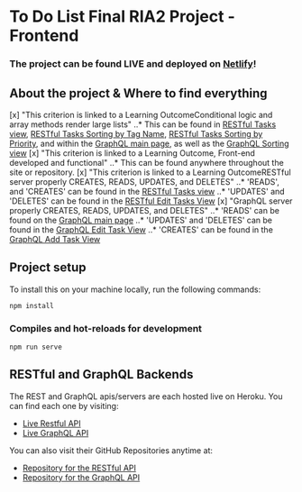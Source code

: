 # To Do List Final RIA2 Project - Frontend
### The project can be found LIVE and deployed on [Netlify](https://to-do-list-ria2.netlify.app/ "View the Project on Netlify")!

## About the project & Where to find everything

[x] "This criterion is linked to a Learning OutcomeConditional logic and array methods render large lists"
..* This can be found in [RESTful Tasks view](https://github.com/rconatser/to-do-list-frontend/blob/master/src/views/RESTTasks.vue "View on GitHub"), [RESTful Tasks Sorting by Tag Name](https://github.com/rconatser/to-do-list-frontend/blob/master/src/views/RESTTasksByTags.vue "View on GitHub"), [RESTful Tasks Sorting by Priority](https://github.com/rconatser/to-do-list-frontend/blob/master/src/views/RESTTasksByPriority.vue "View on GitHub"), and within the [GraphQL main page](https://github.com/rconatser/to-do-list-frontend/blob/master/src/views/GraphQLTasks.vue "View on GitHub"), as well as the [GraphQL Sorting view](https://github.com/rconatser/to-do-list-frontend/blob/master/src/views/GraphQLSortTasks.vue "View on GitHub")
[x] "This criterion is linked to a Learning Outcome, Front-end developed and functional"
..* This can be found anywhere throughout the site or repository.
[x] "This criterion is linked to a Learning OutcomeRESTful server properly CREATES, READS, UPDATES, and DELETES"
..* 'READS', and 'CREATES' can be found in the [RESTful Tasks view](https://github.com/rconatser/to-do-list-frontend/blob/master/src/views/RESTTasks.vue "View on GitHub")
..* 'UPDATES' and 'DELETES' can be found in the [RESTful Edit Tasks View](https://github.com/rconatser/to-do-list-frontend/blob/master/src/views/RESTEditTask.vue "View on GitHub")
[x] "GraphQL server properly CREATES, READS, UPDATES, and DELETES"
..* 'READS' can be found on the [GraphQL main page](https://github.com/rconatser/to-do-list-frontend/blob/master/src/views/GraphQLTasks.vue "View on GitHub")
..* 'UPDATES' and 'DELETES' can be found in the [GraphQL Edit Task View](https://github.com/rconatser/to-do-list-frontend/blob/master/src/views/GraphQLEditTask.vue "View on GitHub")
..* 'CREATES' can be found in the [GraphQL Add Task View](https://github.com/rconatser/to-do-list-frontend/blob/master/src/views/GraphQLAddTask.vue "View on GitHub")



## Project setup

To install this on your machine locally, run the following commands:

```
npm install
```

### Compiles and hot-reloads for development
```
npm run serve
```

## RESTful and GraphQL Backends

The REST and GraphQL apis/servers are each hosted live on Heroku. You can find each one by visiting:

* [Live Restful API](https://powerful-oasis-42318.herokuapp.com "View the RESTful API on Heroku")
* [Live GraphQL API](https://to-do-list-graphql-ria2.herokuapp.com/ "View the RESTful API on Heroku")

You can also visit their GitHub Repositories anytime at:

* [Repository for the RESTful API](https://github.com/rconatser/to-do-list-ria-2 "View the RESTful API on GitHub")
* [Repository for the GraphQL API](https://github.com/rconatser/to-do-list-graphQL "View the GraphQL API on GitHub")
